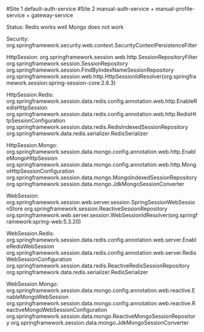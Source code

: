 #Site 1
default-auth-service
#Site 2
manual-auth-service + manual-profile-service + gateway-service

Status:
Redis works well
Mongo does not work

Security:
org.springframework.security.web.context.SecurityContextPersistenceFilter

HttpSession:
org.springframework.session.web.http.SessionRepositoryFilter
org.springframework.session.SessionRepository
org.springframework.session.FindByIndexNameSessionRepository
org.springframework.session.web.http.HttpSessionIdResolver(org.springframework.session:spring-session-core:2.6.3)

HttpSession.Redis:
org.springframework.session.data.redis.config.annotation.web.http.EnableRedisHttpSession
org.springframework.session.data.redis.config.annotation.web.http.RedisHttpSessionConfiguration
org.springframework.session.data.redis.RedisIndexedSessionRepository
org.springframework.data.redis.serializer.RedisSerializer

HttpSession.Mongo:
org.springframework.session.data.mongo.config.annotation.web.http.EnableMongoHttpSession
org.springframework.session.data.mongo.config.annotation.web.http.MongoHttpSessionConfiguration
org.springframework.session.data.mongo.MongoIndexedSessionRepository
org.springframework.session.data.mongo.JdkMongoSessionConverter

WebSession:
org.springframework.session.web.server.session.SpringSessionWebSessionStore
org.springframework.session.ReactiveSessionRepository
org.springframework.web.server.session.WebSessionIdResolver(org.springframework:spring-web:5.3.20)

WebSession.Redis:
org.springframework.session.data.redis.config.annotation.web.server.EnableRedisWebSession
org.springframework.session.data.redis.config.annotation.web.server.RedisWebSessionConfiguration
org.springframework.session.data.redis.ReactiveRedisSessionRepository
org.springframework.data.redis.serializer.RedisSerializer

WebSession.Mongo:
org.springframework.session.data.mongo.config.annotation.web.reactive.EnableMongoWebSession
org.springframework.session.data.mongo.config.annotation.web.reactive.ReactiveMongoWebSessionConfiguration
org.springframework.session.data.mongo.ReactiveMongoSessionRepository
org.springframework.session.data.mongo.JdkMongoSessionConverter